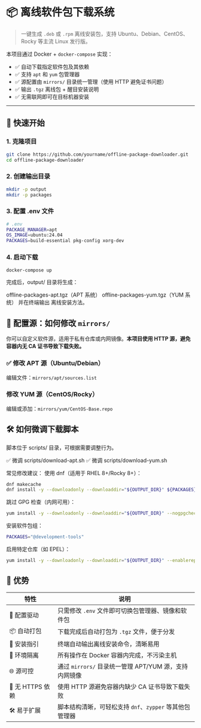 # 📦 离线软件包下载系统

> 一键生成 `.deb` 或 `.rpm` 离线安装包，支持 Ubuntu、Debian、CentOS、Rocky 等主流 Linux 发行版。

本项目通过 Docker + `docker-compose` 实现：

- ✅ 自动下载指定软件包及其依赖
- ✅ 支持 `apt` 和 `yum` 包管理器
- ✅ 源配置由 `mirrors/` 目录统一管理（使用 HTTP 避免证书问题）
- ✅ 输出 `.tgz` 离线包 + 醒目安装说明
- ✅ 无需联网即可在目标机器安装

---

## 🚀 快速开始

### 1. 克隆项目

```bash
git clone https://github.com/yourname/offline-package-downloader.git
cd offline-package-downloader
```

### 2. 创建输出目录

```bash
mkdir -p output
mkdir -p packages
```

### 3. 配置 .env 文件
```bash
# .env
PACKAGE_MANAGER=apt
OS_IMAGE=ubuntu:24.04
PACKAGES=build-essential pkg-config xorg-dev
```

### 4. 启动下载
```bash
docker-compose up
```

完成后，output/ 目录将生成：

offline-packages-apt.tgz（APT 系统）
offline-packages-yum.tgz（YUM 系统）
并在终端输出 离线安装方法。

## 🔧 配置源：如何修改 `mirrors/`

你可以自定义软件源，适用于私有仓库或内网镜像。**本项目使用 HTTP 源，避免容器内无 CA 证书导致下载失败。**

### ✅ 修改 APT 源（Ubuntu/Debian）

编辑文件：`mirrors/apt/sources.list`

### 修改 YUM 源（CentOS/Rocky）
编辑或添加：`mirrors/yum/CentOS-Base.repo`


## 🛠️ 如何微调下载脚本
脚本位于 scripts/ 目录，可根据需要调整行为。

✅ 微调 scripts/download-apt.sh
✅ 微调 scripts/download-yum.sh

常见修改建议：
使用 dnf（适用于 RHEL 8+/Rocky 8+）：
```bash
dnf makecache
dnf install -y --downloadonly --downloaddir="${OUTPUT_DIR}" ${PACKAGES}
```

跳过 GPG 检查（内网可用）：
```bash
yum install -y --downloadonly --downloaddir="${OUTPUT_DIR}" --nogpgcheck ${PACKAGES}
```

安装软件包组：
```bash
PACKAGES="@development-tools"
```

启用特定仓库（如 EPEL）：
```bash
yum install -y --downloadonly --downloaddir="${OUTPUT_DIR}" --enablerepo=epel ${PACKAGES}
```

## 📌 优势

| 特性 | 说明 |
|------|------|
| 🔧 配置驱动 | 只需修改 `.env` 文件即可切换包管理器、镜像和软件包 |
| 📦 自动打包 | 下载完成后自动打包为 `.tgz` 文件，便于分发 |
| 📝 安装指引 | 终端自动输出离线安装命令，清晰易用 |
| 🐳 环境隔离 | 所有操作在 Docker 容器内完成，不污染主机 |
| 🌐 源可控 | 通过 `mirrors/` 目录统一管理 APT/YUM 源，支持内网镜像 |
| 🚫 无 HTTPS 依赖 | 使用 HTTP 源避免容器内缺少 CA 证书导致下载失败 |
| 🛠️ 易于扩展 | 脚本结构清晰，可轻松支持 `dnf`、`zypper` 等其他包管理器 |
